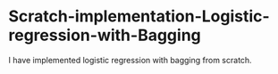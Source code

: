 # Scratch-implementation-Logistic-regression-with-Bagging
I have implemented logistic regression with bagging from scratch.
